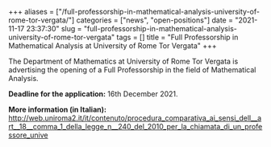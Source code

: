 +++
aliases = ["/full-professorship-in-mathematical-analysis-university-of-rome-tor-vergata/"]
categories = ["news", "open-positions"]
date = "2021-11-17 23:37:30"
slug = "full-professorship-in-mathematical-analysis-university-of-rome-tor-vergata"
tags = []
title = "Full Professorship in Mathematical Analysis at University of Rome Tor Vergata"
+++

The Department of Mathematics at University of Rome Tor Vergata is
advertising the opening of a Full Professorship in the field of
Mathematical Analysis.  
  
**Deadline for the application:** 16th December 2021.  
  
**More information (in Italian):**
<http://web.uniroma2.it/it/contenuto/procedura_comparativa_ai_sensi_dell__art__18__comma_1_della_legge_n__240_del_2010_per_la_chiamata_di_un_professore_unive>
